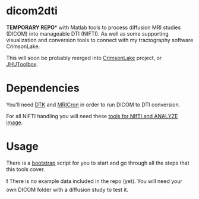 dicom2dti
=========

**TEMPORARY REPO*** with Matlab tools to process diffusion MRI studies (DICOM) into manageable DTI (NIFTI). 
As well as some supporting visualization and conversion tools to connect with my tractography software CrimsonLake.

This will soon be probably merged into [CrimsonLake](https://github.com/fbeeper/CrimsonLake) project, 
or [JHUToolbox](https://github.com/fbeeper/JHUToolbox).

Dependencies
============

You'll need [DTK](http://trackvis.org/dtk) and [MRICron](http://www.mccauslandcenter.sc.edu/mricro/mricron/) 
in order to run DICOM to DTI conversion. 

For all NIFTI handling you will need these 
[tools for NIfTI and ANALYZE image](http://www.mathworks.es/matlabcentral/fileexchange/8797).


Usage
=====

There is a [bootstrap](https://github.com/fbeeper/dicom2dti/blob/master/bootstrap.m) script for you to start
and go through all the steps that this tools cover.


:exclamation: There is no example data included in the repo (yet). You will need your own DICOM folder 
with a diffusion study to test it.
